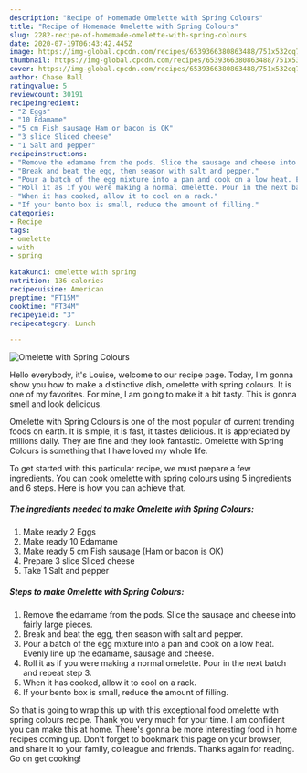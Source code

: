 ```yaml
---
description: "Recipe of Homemade Omelette with Spring Colours"
title: "Recipe of Homemade Omelette with Spring Colours"
slug: 2282-recipe-of-homemade-omelette-with-spring-colours
date: 2020-07-19T06:43:42.445Z
image: https://img-global.cpcdn.com/recipes/6539366380863488/751x532cq70/omelette-with-spring-colours-recipe-main-photo.jpg
thumbnail: https://img-global.cpcdn.com/recipes/6539366380863488/751x532cq70/omelette-with-spring-colours-recipe-main-photo.jpg
cover: https://img-global.cpcdn.com/recipes/6539366380863488/751x532cq70/omelette-with-spring-colours-recipe-main-photo.jpg
author: Chase Ball
ratingvalue: 5
reviewcount: 30191
recipeingredient:
- "2 Eggs"
- "10 Edamame"
- "5 cm Fish sausage Ham or bacon is OK"
- "3 slice Sliced cheese"
- "1 Salt and pepper"
recipeinstructions:
- "Remove the edamame from the pods. Slice the sausage and cheese into fairly large pieces."
- "Break and beat the egg, then season with salt and pepper."
- "Pour a batch of the egg mixture into a pan and cook on a low heat. Evenly line up the edamame, sausage and cheese."
- "Roll it as if you were making a normal omelette. Pour in the next batch and repeat step 3."
- "When it has cooked, allow it to cool on a rack."
- "If your bento box is small, reduce the amount of filling."
categories:
- Recipe
tags:
- omelette
- with
- spring

katakunci: omelette with spring 
nutrition: 136 calories
recipecuisine: American
preptime: "PT15M"
cooktime: "PT34M"
recipeyield: "3"
recipecategory: Lunch

---
```



![Omelette with Spring Colours](https://img-global.cpcdn.com/recipes/6539366380863488/751x532cq70/omelette-with-spring-colours-recipe-main-photo.jpg)

Hello everybody, it's Louise, welcome to our recipe page. Today, I'm gonna show you how to make a distinctive dish, omelette with spring colours. It is one of my favorites. For mine, I am going to make it a bit tasty. This is gonna smell and look delicious.

Omelette with Spring Colours is one of the most popular of current trending foods on earth. It is simple, it is fast, it tastes delicious. It is appreciated by millions daily. They are fine and they look fantastic. Omelette with Spring Colours is something that I have loved my whole life.




To get started with this particular recipe, we must prepare a few ingredients. You can cook omelette with spring colours using 5 ingredients and 6 steps. Here is how you can achieve that.

<!--inarticleads1-->

##### The ingredients needed to make Omelette with Spring Colours:

1. Make ready 2 Eggs
1. Make ready 10 Edamame
1. Make ready 5 cm Fish sausage (Ham or bacon is OK)
1. Prepare 3 slice Sliced cheese
1. Take 1 Salt and pepper




<!--inarticleads2-->

##### Steps to make Omelette with Spring Colours:

1. Remove the edamame from the pods. Slice the sausage and cheese into fairly large pieces.
1. Break and beat the egg, then season with salt and pepper.
1. Pour a batch of the egg mixture into a pan and cook on a low heat. Evenly line up the edamame, sausage and cheese.
1. Roll it as if you were making a normal omelette. Pour in the next batch and repeat step 3.
1. When it has cooked, allow it to cool on a rack.
1. If your bento box is small, reduce the amount of filling.




So that is going to wrap this up with this exceptional food omelette with spring colours recipe. Thank you very much for your time. I am confident you can make this at home. There's gonna be more interesting food in home recipes coming up. Don't forget to bookmark this page on your browser, and share it to your family, colleague and friends. Thanks again for reading. Go on get cooking!
